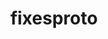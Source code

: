 ---
title: "fixesproto"
layout: cache
categories: [package, develop]
meta: {"versions": ["5.0"], "compilers": ["gcc@=11.4.0", "oneapi@=2024.2.1"], "oss": ["ubuntu22.04"], "platforms": ["linux"], "targets": ["x86_64_v3"], "stacks": ["e4s", "e4s-oneapi", "root"], "num_specs": 6, "num_specs_by_stack": {"e4s": 3, "root": 6, "e4s-oneapi": 3}}
spec_details: [{"hash": "phkp6xfizj4dybjl4w2acsw6yuear53r", "compiler": "gcc@=11.4.0", "versions": ["5.0"], "os": "ubuntu22.04", "platform": "linux", "target": "x86_64_v3", "variants": ["build_system=autotools"], "stacks": ["e4s", "root"], "size": "-", "tarball": "https://binaries.spack.io/develop/build_cache/linux-ubuntu22.04-x86_64_v3/gcc-11.4.0/fixesproto-5.0/linux-ubuntu22.04-x86_64_v3-gcc-11.4.0-fixesproto-5.0-phkp6xfizj4dybjl4w2acsw6yuear53r.spack"}, {"hash": "jszeyjts57mvt4lsjs346y2pnxki2a4g", "compiler": "gcc@=11.4.0", "versions": ["5.0"], "os": "ubuntu22.04", "platform": "linux", "target": "x86_64_v3", "variants": ["build_system=autotools"], "stacks": ["e4s", "root"], "size": "-", "tarball": "https://binaries.spack.io/develop/build_cache/linux-ubuntu22.04-x86_64_v3/gcc-11.4.0/fixesproto-5.0/linux-ubuntu22.04-x86_64_v3-gcc-11.4.0-fixesproto-5.0-jszeyjts57mvt4lsjs346y2pnxki2a4g.spack"}, {"hash": "nwtse6hzqgn6sp6mtrxhjr64unxkdmix", "compiler": "gcc@=11.4.0", "versions": ["5.0"], "os": "ubuntu22.04", "platform": "linux", "target": "x86_64_v3", "variants": ["build_system=autotools"], "stacks": ["e4s", "root"], "size": "-", "tarball": "https://binaries.spack.io/develop/build_cache/linux-ubuntu22.04-x86_64_v3/gcc-11.4.0/fixesproto-5.0/linux-ubuntu22.04-x86_64_v3-gcc-11.4.0-fixesproto-5.0-nwtse6hzqgn6sp6mtrxhjr64unxkdmix.spack"}, {"hash": "pplie4cwicvdt4uucmpqzxz6zr73hkei", "compiler": "oneapi@=2024.2.1", "versions": ["5.0"], "os": "ubuntu22.04", "platform": "linux", "target": "x86_64_v3", "variants": ["build_system=autotools"], "stacks": ["e4s-oneapi", "root"], "size": "-", "tarball": "https://binaries.spack.io/develop/build_cache/linux-ubuntu22.04-x86_64_v3/oneapi-2024.2.1/fixesproto-5.0/linux-ubuntu22.04-x86_64_v3-oneapi-2024.2.1-fixesproto-5.0-pplie4cwicvdt4uucmpqzxz6zr73hkei.spack"}, {"hash": "d7olccgzfnmezyozv72x5cgh5uuxnna5", "compiler": "oneapi@=2024.2.1", "versions": ["5.0"], "os": "ubuntu22.04", "platform": "linux", "target": "x86_64_v3", "variants": ["build_system=autotools"], "stacks": ["e4s-oneapi", "root"], "size": "-", "tarball": "https://binaries.spack.io/develop/build_cache/linux-ubuntu22.04-x86_64_v3/oneapi-2024.2.1/fixesproto-5.0/linux-ubuntu22.04-x86_64_v3-oneapi-2024.2.1-fixesproto-5.0-d7olccgzfnmezyozv72x5cgh5uuxnna5.spack"}, {"hash": "quyfliucws2avc4zqy6g5xxbaxnycnfh", "compiler": "oneapi@=2024.2.1", "versions": ["5.0"], "os": "ubuntu22.04", "platform": "linux", "target": "x86_64_v3", "variants": ["build_system=autotools"], "stacks": ["e4s-oneapi", "root"], "size": "-", "tarball": "https://binaries.spack.io/develop/build_cache/linux-ubuntu22.04-x86_64_v3/oneapi-2024.2.1/fixesproto-5.0/linux-ubuntu22.04-x86_64_v3-oneapi-2024.2.1-fixesproto-5.0-quyfliucws2avc4zqy6g5xxbaxnycnfh.spack"}]
---